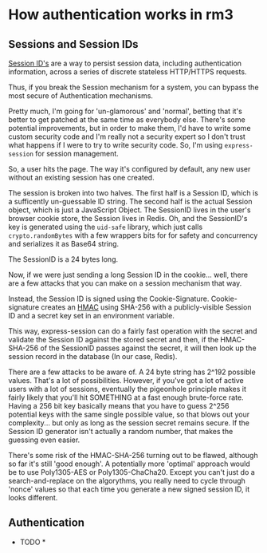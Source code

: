 How authentication works in rm3
===============================

Sessions and Session IDs
------------------------

[Session ID's](https://www.owasp.org/index.php/Session_Management_Cheat_Sheet) are a way to persist session data, including authentication information, across a series of discrete stateless HTTP/HTTPS requests.

Thus, if you break the Session mechanism for a system, you can bypass the most secure of Authentication mechanisms.

Pretty much, I'm going for 'un-glamorous' and 'normal', betting that it's better to get patched at the same time as everybody else.  There's some potential improvements, but in order to make them, I'd have to write some custom security code and I'm really not a security expert so I don't trust what happens if I were to try to write security code.  So, I'm using `express-session` for session management.

So, a user hits the page.  The way it's configured by default, any new user without an existing session has one created.

The session is broken into two halves.  The first half is a Session ID, which is a sufficently un-guessable ID string.  The second half is the actual Session object, which is just a JavaScript Object.  The SessionID lives in the user's browser cookie store, the Session lives in Redis.  Oh, and the SessionID's key is generated using the `uid-safe` library, which just calls `crypto.randomBytes` with a few wrappers bits for for safety and concurrency and serializes it as Base64 string.

The SessionID is a 24 bytes long.

Now, if we were just sending a long Session ID in the cookie... well, there are a few attacks that you can make on a session mechanism that way.

Instead, the Session ID is signed using the Cookie-Signature.  Cookie-signature creates an [HMAC](https://en.wikipedia.org/wiki/Hash-based_message_authentication_code) using SHA-256 with a publicly-visible Session ID and a secret key set in an environment variable.

This way, express-session can do a fairly fast operation with the secret and validate the Session ID against the stored secret and then, if the HMAC-SHA-256 of the SessionID passes against the secret, it will then look up the session record in the database (In our case, Redis).

There are a few attacks to be aware of.  A 24 byte string has 2^192 possible values.  That's a lot of possibilities.  However, if you've got a lot of active users with a lot of sessions, eventually the pigeonhole principle makes it fairly likely that you'll hit SOMETHING at a fast enough brute-force rate.  Having a 256 bit key basically means that you have to guess 2^256 potential keys with the same single possible value, so that blows out your complexity... but only as long as the session secret remains secure.  If the Session ID generator isn't actually a random number, that makes the guessing even easier.

There's some risk of the HMAC-SHA-256 turning out to be flawed, although so far it's still 'good enough'.  A potentially more 'optimal' approach would be to use Poly1305-AES or Poly1305-ChaCha20.  Except you can't just do a search-and-replace on the algorythms, you really need to cycle through 'nonce' values so that each time you generate a new signed session ID, it looks different.

Authentication
--------------

* TODO *